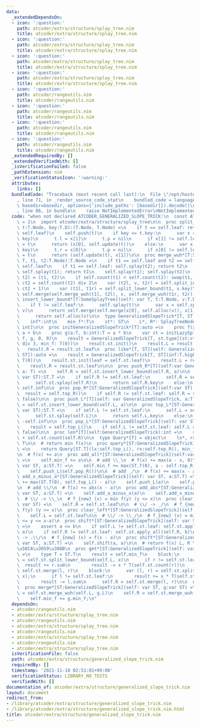 ```yaml
---
data:
  _extendedDependsOn:
  - icon: ':question:'
    path: atcoder/extra/structure/splay_tree.nim
    title: atcoder/extra/structure/splay_tree.nim
  - icon: ':question:'
    path: atcoder/extra/structure/splay_tree.nim
    title: atcoder/extra/structure/splay_tree.nim
  - icon: ':question:'
    path: atcoder/extra/structure/splay_tree.nim
    title: atcoder/extra/structure/splay_tree.nim
  - icon: ':question:'
    path: atcoder/extra/structure/splay_tree.nim
    title: atcoder/extra/structure/splay_tree.nim
  - icon: ':question:'
    path: atcoder/rangeutils.nim
    title: atcoder/rangeutils.nim
  - icon: ':question:'
    path: atcoder/rangeutils.nim
    title: atcoder/rangeutils.nim
  - icon: ':question:'
    path: atcoder/rangeutils.nim
    title: atcoder/rangeutils.nim
  - icon: ':question:'
    path: atcoder/rangeutils.nim
    title: atcoder/rangeutils.nim
  _extendedRequiredBy: []
  _extendedVerifiedWith: []
  _isVerificationFailed: false
  _pathExtension: nim
  _verificationStatusIcon: ':warning:'
  attributes:
    links: []
  bundledCode: "Traceback (most recent call last):\n  File \"/opt/hostedtoolcache/Python/3.10.6/x64/lib/python3.10/site-packages/onlinejudge_verify/documentation/build.py\"\
    , line 71, in _render_source_code_stat\n    bundled_code = language.bundle(stat.path,\
    \ basedir=basedir, options={'include_paths': [basedir]}).decode()\n  File \"/opt/hostedtoolcache/Python/3.10.6/x64/lib/python3.10/site-packages/onlinejudge_verify/languages/nim.py\"\
    , line 86, in bundle\n    raise NotImplementedError\nNotImplementedError\n"
  code: "when not declared ATCODER_GENERALIZED_SLOPE_TRICK:\n  const ATCODER_GENERALIZED_SLOPE_TRICK*\
    \ = 1\n  import atcoder/extra/structure/splay_tree\n\n  proc split_lower_bound*[T:SomeSplayTree](self:T,\
    \ t:T.Node, key:T.D):(T.Node, T.Node) =\n    if t == self.leaf: return (self.leaf,\
    \ self.leaf)\n    self.push(t)\n    if key <= t.key:\n      var x = self.split_lower_bound(t.l,\
    \ key)\n      t.l = x[1]\n      t.p = nil\n      if x[1] != self.leaf: x[1].p\
    \ = t\n      return (x[0], self.update(t))\n    else:\n      var x = self.split_lower_bound(t.r,\
    \ key)\n      t.r = x[0]\n      t.p = nil\n      if x[0] != self.leaf: x[0].p\
    \ = t\n      return (self.update(t), x[1])\n\n  proc merge_wuh*[T:SomeSplayTree](self:\
    \ T, t1, t2:T.Node):T.Node =\n    if t1 == self.leaf and t2 == self.leaf: return\
    \ self.leaf\n    if t1 == self.leaf: self.splay(t2); return t2\n    if t2 == self.leaf:\
    \ self.splay(t1); return t1\n    self.splay(t1); self.splay(t2)\n    var (t1,\
    \ t2) = (t1, t2)\n    if self.count(t1) < self.count(t2): swap(t1, t2)\n    let\
    \ ct2 = self.count(t2) div 2\n    var (t2l, v, t2r) = self.split_index3(t2, ct2,\
    \ ct2 + 1)\n    var (t1l, t1r) = self.split_lower_bound(t1, v.key)\n    return\
    \ self.merge(self.merge_wuh(t1l, t2l), v, self.merge_wuh(t1r, t2r))\n\n  proc\
    \ insert_lower_bound*[T:SomeSplayTree](self: var T, t:T.Node, v:T.D):T.Node =\n\
    \    if t != self.leaf:\n      self.splay(t)\n      var x = self.split_lower_bound(t,\
    \ v)\n      return self.merge(self.merge(x[0], self.alloc(v)), x[1])\n    else:\n\
    \      return self.alloc(v)\n\n  type GeneralizedSlopeTrick*[T, ST] = object\n\
    \    inf*:int\n    min_f*:T\n    st*: ST\n    L*, R*: SplayTreeNode[T, T, void,\
    \ int]\n\n  proc initGeneralizedSlopeTrick*[T]:auto =\n    proc f(a, b:T):T =\
    \ a + b\n    proc g(a:T, b:int):T = a * b\n    var st = initLazySplayTree(f, f,\
    \ f, g, 0, 0)\n    result = GeneralizedSlopeTrick[T, st.type](st:st, inf:T.high\
    \ div 3, min_f: T(0))\n    result.st.init()\n    result.L = result.st.leaf\n \
    \   result.R = result.st.leaf\n  proc like*[T, ST](self: GeneralizedSlopeTrick[T,\
    \ ST]):auto =\n    result = GeneralizedSlopeTrick[T, ST](inf:T.high div 3, min_f:\
    \ T(0))\n    result.st.init(leaf = self.st.leaf)\n    result.L = result.st.leaf\n\
    \    result.R = result.st.leaf\n\n\n  proc push_R*[T](self:var GeneralizedSlopeTrick,\
    \ a: T) =\n    self.R = self.st.insert_lower_bound(self.R, a)\n\n  proc top_R*[ST:GeneralizedSlopeTrick](self:\
    \ var ST):ST.T =\n    if self.R != self.st.leaf:\n      self.R = self.st.get_left(self.R)\n\
    \      self.st.splay(self.R)\n      return self.R.key\n    else:\n      return\
    \ self.inf\n\n  proc pop_R*[ST:GeneralizedSlopeTrick](self:var ST):ST.T =\n  \
    \  result = self.top_R()\n    if self.R != self.st.leaf: self.R = self.st.erase(self.R,\
    \ false)\n\n  proc push_L*[T](self: var GeneralizedSlopeTrick, a:T) =\n    self.L\
    \ = self.st.insert_lower_bound(self.L, a)\n\n  proc top_L*[ST:GeneralizedSlopeTrick](self:\
    \ var ST):ST.T =\n    if self.L != self.st.leaf:\n      self.L = self.st.get_right(self.L)\n\
    \      self.st.splay(self.L)\n      return self.L.key\n    else:\n      return\
    \ -self.inf\n\n  proc pop_L*[ST:GeneralizedSlopeTrick](self: var ST):ST.T =\n\
    \    result = self.top_L()\n    if self.L != self.st.leaf: self.L = self.st.erase(self.L,\
    \ false)\n\n  proc len*[T](self:GeneralizedSlopeTrick):int =\n    self.st.count(self.L)\
    \ + self.st.count(self.R)\n\n  type Query*[T] = object\n    lx*, rx*, min_f*:\
    \ T\n\n  # return min f(x)\n  proc query*[ST:GeneralizedSlopeTrick](self:var ST):Query[ST.T]\
    \ =\n    return Query[ST.T](lx:self.top_L(), rx:self.top_R(), min_f:self.min_f)\n\
    \n  # f(x) += a\n  proc add_all*[ST:GeneralizedSlopeTrick](self:var ST, a:ST.T)\
    \ =\n    self.min_f += a\n\n  # add \\_\n  # f(x) += max(a - x, 0)\n  proc add_a_minus_x*[ST:GeneralizedSlopeTrick](self:\
    \ var ST, a:ST.T) =\n    self.min_f += max(ST.T(0), a - self.top_R())\n    self.push_R(a)\n\
    \    self.push_L(self.pop_R())\n\n  # add _/\n  # f(x) += max(x - a, 0)\n  proc\
    \ add_x_minus_a*[ST:GeneralizedSlopeTrick](self: var ST, a:ST.T) =\n    self.min_f\
    \ += max(ST.T(0), self.top_L() - a)\n    self.push_L(a)\n    self.push_R(self.pop_L())\n\
    \n  # add \\/\n  # f(x) += abs(x - a)\n  proc add_abs*[ST:GeneralizedSlopeTrick](self:\
    \ var ST, a:ST.T) =\n    self.add_a_minus_x(a)\n    self.add_x_minus_a(a)\n\n\
    \  # \\/ -> \\_\n  # f_{new} (x) = min f(y) (y <= x)\n  proc clear_right*[ST:GeneralizedSlopeTrick](self:\
    \ var ST) =\n    self.R = self.st.leaf\n\n  # \\/ -> _/\n  # f_{new} (x) = min\
    \ f(y) (y >= x)\n  proc clear_left*[ST:GeneralizedSlopeTrick](self: var ST) =\n\
    \    self.L = self.st.leaf\n\n  # \\/ -> \\_/\n  # f_{new} (x) = min f(y) (x-b\
    \ <= y <= x-a)\n  proc shift*[ST:GeneralizedSlopeTrick](self: var ST, a, b:ST.T)\
    \ =\n    assert a <= b\n    if self.L != self.st.leaf: self.st.apply_all(self.L,\
    \ a)\n    if self.R != self.st.leaf: self.st.apply_all(self.R, b)\n\n  # \\/.\
    \ -> .\\/\n  # f_{new} (x) = f(x - a)\n  proc shift*[ST:GeneralizedSlopeTrick](self:\
    \ var ST, a:ST.T) =\n    self.shift(a, a)\n\n  # return f(x) L, R \u3092\u7834\
    \u58CA\u3059\u308B\n  proc get*[ST:GeneralizedSlopeTrick](self: var ST, x:ST.T):ST.T\
    \ =\n    type T = ST.T\n    result = self.min_f\n    block:\n      var (l, r)\
    \ = self.st.split_lower_bound(self.L, x)\n      if r != self.st.leaf:\n      \
    \  result += r.sum\n        result -= x * T(self.st.count(r))\n      self.L =\
    \ self.st.merge(l, r)\n    block:\n      var (l, r) = self.st.split_lower_bound(self.R,\
    \ x);\n      if l != self.st.leaf:\n        result += x * T(self.st.count(l))\n\
    \        result -= l.sum\n      self.R = self.st.merge(l, r)\n\n  # f(x) += g(x)\n\
    \  proc merge*[ST:GeneralizedSlopeTrick](self: var ST, g:var ST) =\n    self.L\
    \ = self.st.merge_wuh(self.L, g.L)\n    self.R = self.st.merge_wuh(self.R, g.R)\n\
    \    self.min_f += g.min_f;\n"
  dependsOn:
  - atcoder/rangeutils.nim
  - atcoder/extra/structure/splay_tree.nim
  - atcoder/rangeutils.nim
  - atcoder/extra/structure/splay_tree.nim
  - atcoder/rangeutils.nim
  - atcoder/extra/structure/splay_tree.nim
  - atcoder/rangeutils.nim
  - atcoder/extra/structure/splay_tree.nim
  isVerificationFile: false
  path: atcoder/extra/structure/generalized_slope_trick.nim
  requiredBy: []
  timestamp: '2021-11-18 02:51:01+09:00'
  verificationStatus: LIBRARY_NO_TESTS
  verifiedWith: []
documentation_of: atcoder/extra/structure/generalized_slope_trick.nim
layout: document
redirect_from:
- /library/atcoder/extra/structure/generalized_slope_trick.nim
- /library/atcoder/extra/structure/generalized_slope_trick.nim.html
title: atcoder/extra/structure/generalized_slope_trick.nim
---
```

